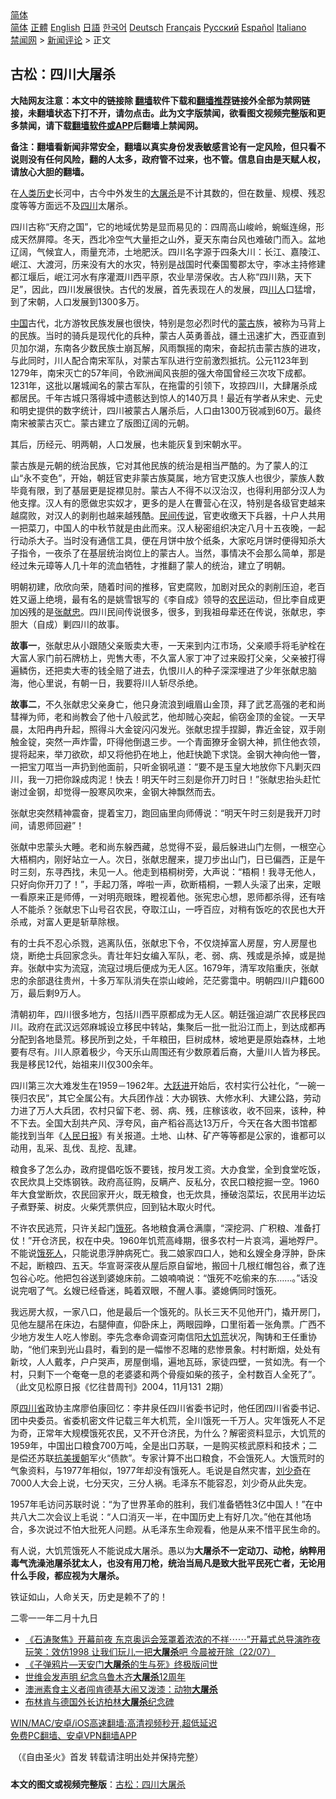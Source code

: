  <!-- 面包屑导航 --> <div class="breadcrumb"><!-- GTranslate: https://gtranslate.io/ -->  <div class="switcher notranslate">  <div class="selected">  <a href="#" onclick="return false;"> 简体</a>  </div>  <div class="option">  <a href="https://www.bannedbook.org" onclick="doGTranslate('zh-CN|zh-CN');jQuery('div.switcher div.selected a').html(jQuery(this).html());return false;" title="简体中文" class="nturl selected"> 简体</a>  <a href="https://www.bannedbook.org/zh-tw/" onclick="doGTranslate('zh-CN|zh-TW');jQuery('div.switcher div.selected a').html(jQuery(this).html());return false;" title="繁體中文" class="nturl"> 正體</a>  <a href="https://www.bannedbook.org/en/" onclick="doGTranslate('zh-CN|en');jQuery('div.switcher div.selected a').html(jQuery(this).html());return false;" title="English" class="nturl"> English</a>  <a href="https://www.bannedbook.org/ja/" onclick="doGTranslate('zh-CN|ja');jQuery('div.switcher div.selected a').html(jQuery(this).html());return false;" title="日本語" class="nturl"> 日語</a>  <a href="https://www.bannedbook.org/ko/" onclick="doGTranslate('zh-CN|ko');jQuery('div.switcher div.selected a').html(jQuery(this).html());return false;" title="한국어" class="nturl"> 한국어</a>  <a href="https://www.bannedbook.org/de/" onclick="doGTranslate('zh-CN|de');jQuery('div.switcher div.selected a').html(jQuery(this).html());return false;" title="Deutsch" class="nturl"> Deutsch</a>  <a href="https://www.bannedbook.org/fr/" onclick="doGTranslate('zh-CN|fr');jQuery('div.switcher div.selected a').html(jQuery(this).html());return false;" title="Français" class="nturl"> Français</a>  <a href="https://www.bannedbook.org/ru/" onclick="doGTranslate('zh-CN|ru');jQuery('div.switcher div.selected a').html(jQuery(this).html());return false;" title="Русский" class="nturl"> Русский</a>  <a href="https://www.bannedbook.org/es/" onclick="doGTranslate('zh-CN|es');jQuery('div.switcher div.selected a').html(jQuery(this).html());return false;" title="Español" class="nturl"> Español</a>  <a href="https://www.bannedbook.org/it/" onclick="doGTranslate('zh-CN|it');jQuery('div.switcher div.selected a').html(jQuery(this).html());return false;" title="Italiano" class="nturl"> Italiano</a>  </div>  </div>      <div class='breadcrumb-sub'><!-- Breadcrumb NavXT 6.3.0 --> <a href="https://www.bannedbook.org/" class="home">禁闻网</a> &gt; <a href="https://www.bannedbook.org/bnews/comments/" class="category">新闻评论</a> &gt; 正文</div></div><h2>古松：四川大屠杀</h2> <p class="notice"><b>大陆网友注意：本文中的链接除 <a href="https://github.com/bannedbook/fanqiang" >翻墙</a>软件下载和<a href="https://github.com/killgcd/justmysocks/blob/master/README.md">翻墙推荐</a>链接外全部为禁网链接，未翻墙状态下打不开，请勿点击。此为文字版禁闻，欲看图文视频完整版和更多禁闻，请下载<a href="https://github.com/bannedbook/fanqiang">翻墙软件或APP</a>后翻墙上禁闻网。</p><p>备注：翻墙看新闻非常安全，翻墙以真实身份发表敏感言论有一定风险，但只看不说则没有任何风险，翻的人太多，政府管不过来，也不管。信息自由是天赋人权，请放心大胆的翻墙。</b></p>  <div class="entry"> <p>在<span class='wp_keywordlink'><a href="https://www.bannedbook.org/forum3/topic1750.html" title="考古学禁区-被掩藏的人类历史" target="_blank">人类历史</a></span>长河中，古今中外发生的<a href="https://www.bannedbook.org/bnews/tag/%e5%a4%a7%e5%b1%a0%e6%9d%80/" class="st_tag internal_tag" rel="tag" title="标签 大屠杀 下的日志">大屠杀</a>是不计其数的，但在数量、规模、残忍度等等方面远不及<a href="https://www.bannedbook.org/bnews/tag/%e5%9b%9b%e5%b7%9d/" class="st_tag internal_tag" rel="tag" title="标签 四川 下的日志">四川</a>太屠杀。</p> <p>四川古称“天府之国”，它的地域优势是显而易见的：四周高山峻岭，蜿蜒连绵，形成天然屏障。冬天，西北冷空气大量拒之山外，夏天东南台风也难破门而入。盆地辽阔，气候宜人，雨量充沛，土地肥沃。四川名字源于四条大川：长江、嘉陵江、岷江、大渡河，历来没有大的水灾，特别是战国时代秦国蜀郡太守，李冰主持修建都江堰后，岷江河水有序灌溉川西平原，农业旱涝保收。古人称“四川熟，天下足”，因此，四川发展很快。古代的发展，首先表现在人的发展，四<a href="https://www.bannedbook.org/bnews/tag/%e5%b7%9d%e4%ba%ba/" class="st_tag internal_tag" rel="tag" title="标签 川人 下的日志">川人</a>口猛增，到了宋朝，人口发展到1300多万。</p> <p><span class='wp_keywordlink_affiliate'><a href="https://www.bannedbook.org/" title="中国" target="_blank">中国</a></span>古代，北方游牧民族发展也很快，特别是忽必烈时代的<a href="https://www.bannedbook.org/bnews/tag/%e8%92%99%e5%8f%a4/" class="st_tag internal_tag" rel="tag" title="标签 蒙古 下的日志">蒙古</a>族，被称为马背上的民族。当时的骑兵是现代化的兵种，蒙古人英勇善战，疆土迅速扩大，西亚直到贝加尔湖，东南各少数民族士崩瓦解，风雨飘摇的南宋，奋起抗击蒙古族的进攻，与此同时，川人配合南宋军队，对蒙古军队进行空前激烈抵抗。公元1123年到1279年，南宋灭亡的57年间，令欧洲闻风丧胆的强大帝国曾经三次攻下成都。1231年，这批以屠城闻名的蒙古军队，在拖雷的引领下，攻掠四川，大肆屠杀成都居民。千年古城只落得城中遗骸达到惊人的140万具！最近有学者从宋史、元史和明史提供的数字统计，四川被蒙古人屠杀后，人口由1300万锐减到60万。最终南宋被蒙古灭亡。蒙古建立了版图辽阔的元朝。</p> <p>其后，历经元、明两朝，人口发展，也未能灰复到宋朝水平。</p> <p>蒙古族是元朝的统治民族，它对其他民族的统治是相当严酷的。为了蒙人的江山“永不变色”，开始，朝廷官吏非蒙古族莫属，地方官吏汉族人也很少，蒙族人数毕竟有限，到了基层更是捉襟见肘。蒙古人不得不以汉治汉，也得利用部分汉人为他支撑。汉人有的愿做忠实奴才，更多的是人在曹营心在汉，特别是各级官吏越来越腐败，对汉人的剥削也越来越残酷。<span class='wp_keywordlink'><a href="https://www.bannedbook.org/forum2/topic1601.html" title="正见网《民间传说》" target="_blank">民间传说</a></span>，官吏收缴天下兵器，十户人共用一把菜刀，中国人的中秋节就是由此而来。汉人秘密组织决定八月十五夜晚，一起行动杀大子。当时没有通信工具，便在月饼中放个纸条，大家吃月饼时便得知杀大子指令，一夜杀了在基层统治岗位上的蒙古人。当然，事情决不会那么简单，那是经过朱元璋等人几十年的流血牺牲，才推翻了蒙人的统治，建立了明朝。</p>  <p>明朝初建，欣欣向荣，随着时间的推移，官吏腐败，加剧对民众的剥削压迫，老百姓又逼上绝境，最有名的是姚雪银写的《李自成》领导的<a href="https://www.bannedbook.org/bnews/tag/%e5%86%9c%e6%b0%91/" class="st_tag internal_tag" rel="tag" title="标签 农民 下的日志">农民</a>运动，但比李自成更加凶残的是<a href="https://www.bannedbook.org/bnews/tag/%e5%bc%a0%e7%8c%ae%e5%bf%a0/" class="st_tag internal_tag" rel="tag" title="标签 张献忠 下的日志">张献忠</a>。四川民间传说很多，很多，到我祖母辈还在传说，张献忠，李胆大（自成）剿四川的故事。</p> <p><strong>故事一</strong>，张献忠从小跟随父亲贩卖大枣，一天来到内江市场，父亲顺手将毛驴栓在大富人家门前石牌枋上，兜售大枣，不久富人家丁冲了过来殴打父亲，父亲被打得遍鳞伤，还把卖大枣的钱全赔了进去，仇恨川人的种子深深埋进了少年张献忠脑海，他心里说，有朝一日，我要将川人斩尽杀绝。</p> <p><strong>故事二</strong>，不久张献忠父亲身亡，他只身流浪到峨眉山金顶，拜了武艺高强的老和尚彗禅为师，老和尚教会了他十八般武艺，他却贼心突起，偷窃金顶的金锭。一天早晨，太阳冉冉升起，照得斗大金锭闪闪发光。张献忠捏手捏脚，靠近金锭，双手刚触金锭，突然一声炸雷，吓得他倒退三步。一个青面獠牙金钢大神，抓住他衣领，提将起来，举刀欲砍，却又将他扔在地上，他赶快跪下求饶。金钢大神向他一瞥，一把宝刀哐当一声扔到他面前，只听金钢吼道：“要不是玉皇大地放你下凡剿灭四川，我一刀把你跺成肉泥！快去！明天午时三刻是你开刀时日！”张献忠抬头赶忙谢过金钢，却觉得一股寒风吹来，金钢大神飘然而去。</p> <p>张献忠突然精神震奋，提着宝刀，跑回庙里向师傅说：“明天午时三刻是我开刀时间，请恩师回避”！</p> <p>张献中忠蒙头大睡。老和尚东躲西藏，总觉得不妥，最后躲进山门左侧，一根空心大梧桐内，刚好站立一人。次日，张献忠醒来，提刀步出山门，日已偏西，正是午时三刻，东寻西找，未见一人。他走到梧桐树旁，大声说：“梧桐！我寻无他人，只好向你开刀了！”，手起刀落，哗啦一声，砍断梧桐，一颗人头滚了出来，定眼一看原来正是师傅，一对明亮眼珠，瞪视着他。张宪忠心想，恩师都杀得，还有啥人不能杀？张献忠下山号召农民，夺取江山，一呼百应，对稍有饭吃的农民也大开杀戒，对富人更是斩草除根。</p>  <p>有的士兵不忍心杀戮，逃离队伍，张献忠下令，不仅烧掉富人房屋，穷人房屋也烧，断绝士兵回家念头。青壮年妇女编入军队，老、弱、病、残或是杀掉，或是抛弃。张献中实为流寇，流寇过境后便成为无人区。1679年，清军攻陷重庆，张献忠的余部退往贵州，十多万军队消失在崇山峻岭，茫茫雾霭中。明朝四川户籍600万，最后剩9万人。</p> <p>清朝初年，四川很多地方，包括川西平原都成为无人区。朝廷强迫湖广农民移民四川。政府在武汉远郊麻城设立移民中转站，集聚后一批一批沿江而上，到达成都再分配到各地垦荒。移民所到之处，千年粮田，巨树成林，坡地更是原始森林，土地要有尽有。川人原着极少，今天乐山周围还有少数原着后裔，大量川人皆为移民。我是移民12代，始祖来川仅300余年。</p> <p>四川第三次大难发生在1959－1962年。<span class='wp_keywordlink'><a href="https://www.bannedbook.org/forum2/topic242.html" title="大跃进亲历记" target="_blank">大跃进</a></span>开始后，农村实行公社化，“一碗一筷归农民”，其它全属公有。大兵团作战：大办钢铁、大修水利、大建公路，劳动力进了万人大兵团，农村只留下老、弱、病、残，庄稼该收，收不回来，该种，种不下去。全国大刮共产风、浮夸风，亩产稻谷高达13万斤，今天在各大图书馆都能找到当年《<span class='wp_keywordlink'><a href="https://www.bannedbook.org/forum2/topic109.html" title="透视人民日报" target="_blank">人民日报</a></span>》有关报道。土地、山林、矿产等等都是公家的，谁都可以动用，乱采、乱伐、乱挖、乱建。</p> <p>粮食多了怎么办，政府提倡吃饭不要钱，按月发工资。大办食堂，全到食堂吃饭，农民炊具上交炼钢铁。政府高征购，反瞒产、反私分，农民口粮挖掘一空。1960年大食堂断炊，农民回家开火，既无粮食，也无炊具，捶破泡菜坛，农民用半边坛子煮野莱、树皮。火柴凭票供应，回到钻木取火时代。</p> <p>不许农民逃荒，只许关起门<a href="https://www.bannedbook.org/bnews/tag/%e9%a5%bf%e6%ad%bb/" class="st_tag internal_tag" rel="tag" title="标签 饿死 下的日志">饿死</a>。各地粮食满仓满廪，“深挖洞、广积粮、准备打仗！”开仓济民，权在中央。1960年饥荒高峰期，很多农村一片哀鸿，遍地殍尸。不能说<a href="https://www.bannedbook.org/bnews/tag/%E9%A5%BF%E6%AD%BB%E4%BA%BA/" class="st_tag internal_tag" rel="tag" title="标签 饿死人 下的日志">饿死人</a>，只能说患浮肿病死亡。我二娘家四口人，她和幺嫂全身浮肿，卧床不起，断粮四、五天。华宣哥深夜从屋后原自留地，搬回十几根红帽包谷，煮了连包谷心吃。他把包谷送到婆媳床前。二娘喃喃说：“饿死不吃偷来的东……。”话没说完咽了气。幺嫂已经昏迷，盹着双眼，不醒人事。婆媳俩同时饿死。</p>  <p>我远房大叔，一家八口，他是最后一个饿死的。队长三天不见他开门，撬开房冂，见他左腿吊在床边，右腿伸直，仰卧床上，两眼园睁，口里衔着一张角票。广西不少地方发生人吃人惨剧。李先念奉命调查河南信阳<span class='wp_keywordlink'><a href="https://www.bannedbook.org/forum2/topic255.html" title="https://www.bannedbook.org/forum2/topic255.html" target="_blank">大饥荒</a></span>状况，陶铸和王任重协助，“他们来到光山县时，看到的是一幅惨不忍睹的悲惨景象。村村断烟，处处有新坟，人人戴孝，户户哭声，房屋倒塌，遍地瓦砾，家徒四壁，一贫如洗。有一个村，只剩下一个奄奄一息的老婆婆和两个骨瘦如柴的孩子，全村数百人全死了”。（此文见松原日报《忆往昔周刊》2004，11月131&nbsp; 2期）</p> <p>原<a href="https://www.bannedbook.org/bnews/tag/%E5%9B%9B%E5%B7%9D%E7%9C%81/" class="st_tag internal_tag" rel="tag" title="标签 四川省 下的日志">四川省</a>政协主席廖伯康回忆：李井泉任四川省委书记时，他任团四川省委书记、团中央委员。省委机密文件记载三年大机荒，全川饿死一千万人。灾年饿死人不足为奇，正常年大规模饿死农民，又不开仓济民，为什么？解密资料显示，大饥荒的1959年，中国出口粮食700万吨，全是出口苏联，一是购买核武原料和技术；二是偿还苏联<span class='wp_keywordlink'><a href="https://www.bannedbook.org/forum2/topic952.html" title="历史回顾：从“抗美援朝”到“大跃进”" target="_blank">抗美援朝</a></span>军火“债款”。专家计算不出口粮食，不会饿死人。大饿荒时的气象资料，与1977年相似，1977年却没有饿死人。毛说是自然灾害，<span class='wp_keywordlink'><a href="https://www.bannedbook.org/forum2/topic1158.html" title="《刘少奇传》" target="_blank">刘少奇</a></span>在7000人大会上说，七分天灾，三分人祸。毛泽东不能容忍，刘少奇从此失宠。</p> <p>1957年毛访问苏联时说：“为了世界革命的胜利，我们准备牺牲3亿中国人！”在中共八大二次会议上毛说：“人口消灭一半，在中国历史上有好几次。”他在其他场合，多次说过不怕大批死人问题。从毛泽东生命观看，他是从来不惜平民生命的。</p> <p>有人说，大饥荒饿死人不能说成大屠杀。愚以为<strong>大屠杀不一定动刀、动枪，纳粹用毒气洗澡池屠杀犹太人，也没有用刀枪，统治当局凡是致大批平民死亡者，无论用什么手段，都应视为大屠杀。</strong></p> <p>铁证如山，人命关天，历史是赖不了的！</p>  <p>二零一一年二月十九日</p> <ul class='op-related-articles' title='相关阅读'> <li><a href='https://www.bannedbook.org/bnews/bannedvideo/20210723/1592379.html' target='_blank'>《石涛聚焦》开幕前夜 东京奥运会笼罩着浓浓的不祥⋯⋯”开幕式总导演昨夜玩笑：效仿1998 让我们玩儿一把<b>大屠杀</b>吧 今晨被开除（22/07）</a></li> <li><a href='https://www.bannedbook.org/bnews/bookwiki/20210721/1591040.html' target='_blank'>《子弹鸦片—天安门<b>大屠杀</b>的生与死》终极版问世</a></li> <li><a href='https://www.bannedbook.org/bnews/headline/20210706/1581099.html' target='_blank'>世维会发声明 纪念乌鲁木齐<b>大屠杀</b>12周年</a></li> <li><a href='https://www.bannedbook.org/bnews/worldnews/20210705/1581078.html' target='_blank'>澳洲素食主义者闯肯德基大闹又泼漆：动物<b>大屠杀</b></a></li> <li><a href='https://www.bannedbook.org/bnews/worldnews/20210625/1574246.html' target='_blank'>布林肯与德国外长访柏林<b>大屠杀</b>纪念碑</a></li> </ul> <p class="texttj"> <a href="https://github.com/bannedbook/fanqiang/wiki/V2ray%E6%9C%BA%E5%9C%BA" target="_blank">WIN/MAC/安卓/iOS高速翻墙:高清视频秒开,超低延迟</a><br/> <a href="https://github.com/bannedbook/fanqiang/wiki/%E7%A6%81%E9%97%BB%E7%BD%91%E5%AE%89%E5%8D%93%E7%BF%BB%E5%A2%99%E6%96%B0%E9%97%BBAPP" target="_blank">免费PC翻墙、安卓VPN翻墙APP</a></p><p>&nbsp;（《自由圣火》首发&nbsp;转载请注明出处并保持完整）&nbsp; &nbsp;</p><a name='sharetosocial'></a>  <div style="margin-bottom:5px;padding-bottom:5px;clear:both"> <div id="archive-pix-1" class="banner-ads"> <!-- AuctionX Display platform tag START --> <div id="26318x728x90x621x_ADSLOT2" clicktrack="%%CLICK_URL_ESC%%"></div> <!-- AuctionX Display platform tag END --> </div> <div id="archive-pix-2" class="banner-ads"> <!-- AuctionX Display platform tag START --> <div id="26315x300x250x621x_ADSLOT2" clicktrack="%%CLICK_URL_ESC%%"></div> <!-- AuctionX Display platform tag END --> </div> </div>  <div id="archive-pix-1" class="banner-ads"> <!-- AuctionX Display platform tag START --> <div id="26318x728x90x621x_ADSLOT3" clicktrack="%%CLICK_URL_ESC%%"></div> <!-- AuctionX Display platform tag END --> </div> <div><b>本文的图文或视频完整版</b>：<a href='https://www.bannedbook.org/bnews/comments/20210724/1593481.html'>古松：四川大屠杀</a></div>  </div><!--END ENTRY--> 